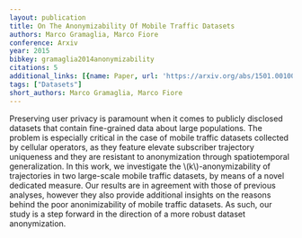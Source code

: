 ```yaml
---
layout: publication
title: On The Anonymizability Of Mobile Traffic Datasets
authors: Marco Gramaglia, Marco Fiore
conference: Arxiv
year: 2015
bibkey: gramaglia2014anonymizability
citations: 5
additional_links: [{name: Paper, url: 'https://arxiv.org/abs/1501.00100'}]
tags: ["Datasets"]
short_authors: Marco Gramaglia, Marco Fiore
---
```

Preserving user privacy is paramount when it comes to publicly disclosed
datasets that contain fine-grained data about large populations. The problem is
especially critical in the case of mobile traffic datasets collected by
cellular operators, as they feature elevate subscriber trajectory uniqueness
and they are resistant to anonymization through spatiotemporal generalization.
In this work, we investigate the \\(k\\)-anonymizability of trajectories in two
large-scale mobile traffic datasets, by means of a novel dedicated measure. Our
results are in agreement with those of previous analyses, however they also
provide additional insights on the reasons behind the poor anonimizability of
mobile traffic datasets. As such, our study is a step forward in the direction
of a more robust dataset anonymization.